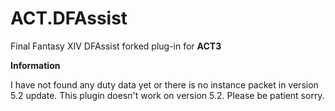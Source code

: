 # ACT.DFAssist

Final Fantasy XIV DFAssist forked plug-in for **ACT3**


**Information**

I have not found any duty data yet or there is no instance packet in version 5.2 update. This plugin doesn't work on version 5.2. Please be patient sorry.

